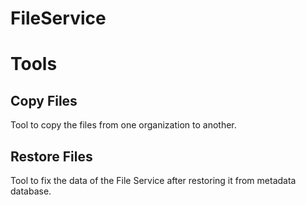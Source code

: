 FileService
===========


Tools
=====

Copy Files
----------
Tool to copy the files from one organization to another.


Restore Files
-------------
Tool to fix the data of the File Service after restoring it from metadata database.